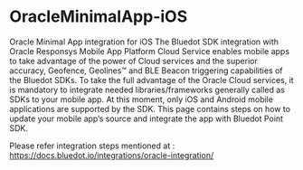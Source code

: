 # OracleMinimalApp-iOS
Oracle Minimal App integration for iOS
The Bluedot SDK integration with Oracle Responsys Mobile App Platform Cloud Service enables mobile apps to take advantage of the power of  Cloud services and the superior accuracy, Geofence, Geolines™ and BLE Beacon triggering capabilities of the Bluedot SDKs. 
To take the full advantage of the Oracle Cloud services, it is mandatory to integrate needed libraries/frameworks generally called as SDKs to your mobile app.
At this moment, only iOS and Android mobile applications are supported by the SDK. 
This page contains steps on how to update your mobile app’s source and integrate the app with Bluedot Point SDK.

Please refer integration steps mentioned at : https://docs.bluedot.io/integrations/oracle-integration/
